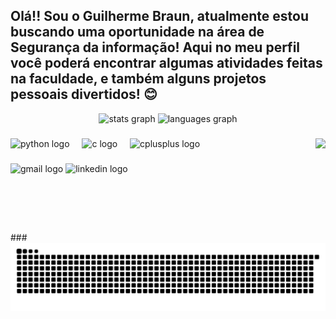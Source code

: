 ## 

<h2 align="left">Olá!! Sou o Guilherme Braun,  atualmente estou buscando uma oportunidade na área de Segurança da informação! Aqui no meu perfil você poderá encontrar algumas atividades feitas na faculdade, e também alguns projetos pessoais divertidos! 😊 </h2>

<div align="center">
  <img src="https://github-readme-stats.vercel.app/api?username=braungui&hide_title=false&hide_rank=false&show_icons=true&include_all_commits=true&count_private=true&disable_animations=false&theme=dracula&locale=en&hide_border=false" height="150" alt="stats graph"  />
  <img src="https://github-readme-stats.vercel.app/api/top-langs?username=braungui&locale=en&hide_title=false&layout=compact&card_width=320&langs_count=5&theme=dracula&hide_border=false" height="150" alt="languages graph"  />
</div>

###

<img align="right" height="150" src="https://media0.giphy.com/media/v1.Y2lkPTc5MGI3NjExNGtyMmY4d2g3eGFyOGVpa2RmYjl2dHltcWN5YmwyemtmaWN4ZmM3cSZlcD12MV9pbnRlcm5hbF9naWZfYnlfaWQmY3Q9Zw/ZJPSFNLmADueHvzoZ8/giphy.gif"  />

###

<div align="left">
  <img src="https://cdn.jsdelivr.net/gh/devicons/devicon/icons/python/python-original.svg" height="30" alt="python logo"  />
  <img width="12" />
  <img src="https://cdn.jsdelivr.net/gh/devicons/devicon/icons/c/c-original.svg" height="30" alt="c logo"  />
  <img width="12" />
  <img src="https://cdn.jsdelivr.net/gh/devicons/devicon/icons/cplusplus/cplusplus-original.svg" height="30" alt="cplusplus logo"  />
</div>

###

<div align="left">
  <img src="https://img.shields.io/static/v1?message=Gmail&logo=gmail&label=&color=D14836&logoColor=white&labelColor=&style=for-the-badge" height="35" alt="gmail logo"  />
  <img src="https://img.shields.io/static/v1?message=LinkedIn&logo=linkedin&label=&color=0077B5&logoColor=white&labelColor=&style=for-the-badge" height="35" alt="linkedin logo"  />
</div>

###

<br clear="both">
###

<picture align="center">
  <source media="(prefers-color-scheme: dark)" srcset="https://raw.githubusercontent.com/braungui/braungui/output/github-contribution-grid-snake-dark.svg">
  <source media="(prefers-color-scheme: light)" srcset="https://raw.githubusercontent.com/braungui/braungui/output/github-contribution-grid-snake-dark.svg">
  <img align="center" alt="github contribution grid snake animation" src="https://raw.githubusercontent.com/braungui/braungui/output/github-contribution-grid-snake.svg">
</picture>
